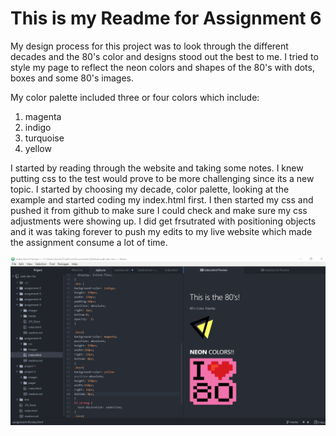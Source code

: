 # This is my Readme for Assignment 6

My design process for this project was to look through the different decades and the 80's color and designs stood out the best to me. I tried to style my page to reflect the neon colors and shapes of the 80's with dots, boxes and some 80's images.

My color palette included three or four colors which include:
1. magenta
2. indigo
3. turquoise
4. yellow

I started by reading through the website and taking some notes. I knew putting css to the test would prove to be more challenging since its a new topic. I started by choosing my decade, color palette, looking at the example and started coding my index.html first. I then started my css and pushed it from github to make sure I could check and make sure my css adjustments were showing up. I did get frsutrated with positioning objects and it was taking forever to push my edits to my live website which made the assignment consume a lot of time.

![Image of my workspace.](./images/screenshot.png)
